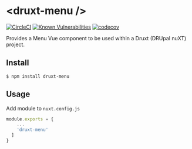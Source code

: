 # \<druxt-menu />

[![CircleCI](https://circleci.com/gh/Realityloop/druxt-menu.svg?style=svg)](https://circleci.com/gh/Realityloop/druxt-menu)
[![Known Vulnerabilities](https://snyk.io/test/github/Realityloop/druxt-menu/badge.svg?targetFile=package.json)](https://snyk.io/test/github/Realityloop/druxt-menu?targetFile=package.json)
[![codecov](https://codecov.io/gh/Realityloop/druxt-menu/branch/develop/graph/badge.svg)](https://codecov.io/gh/Realityloop/druxt-menu)

Provides a Menu Vue component to be used within a Druxt (DRUpal nuXT) project.

## Install

`$ npm install druxt-menu`

## Usage

Add module to `nuxt.config.js`

```js
module.exports = {
    ...
    'druxt-menu'
  ]
}
```
